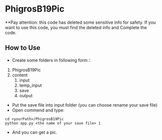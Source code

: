 # PhigrosB19Pic
**Pay attention: this code has deleted some sensitive info for safety. If you want to use this code, you must find the deleted info and Complete the code.
## How to Use
- Create some folders in following form：
1. PhigrosB19Pic
2. content
    1. input
    2. temp_input
    3. save
    4. output
- Put the save file into input folder (you can choose rename your save file)
- Open commend and type:
```dos
cd <yourPath>/PhigrosB19Pic
python app.py <the name of your save file> 1
```
- And you can get a pic.
